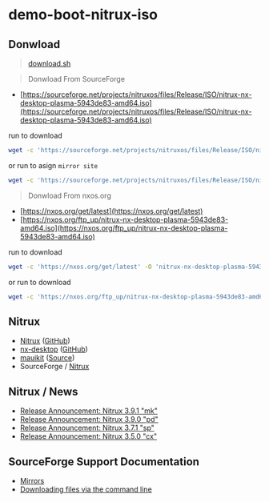 

# demo-boot-nitrux-iso




## Donwload

> [download.sh](download.sh)


> Donwload From SourceForge

* [https://sourceforge.net/projects/nitruxos/files/Release/ISO/nitrux-nx-desktop-plasma-5943de83-amd64.iso](https://sourceforge.net/projects/nitruxos/files/Release/ISO/nitrux-nx-desktop-plasma-5943de83-amd64.iso)


run to download

``` sh
wget -c 'https://sourceforge.net/projects/nitruxos/files/Release/ISO/nitrux-nx-desktop-plasma-5943de83-amd64.iso
```

or run to asign `mirror site`

``` sh
wget -c 'https://sourceforge.net/projects/nitruxos/files/Release/ISO/nitrux-nx-desktop-plasma-5943de83-amd64.iso/download?use_mirror=versaweb' -O 'nitrux-nx-desktop-plasma-5943de83-amd64.iso'
```



> Donwload From nxos.org

* [https://nxos.org/get/latest](https://nxos.org/get/latest)
* [https://nxos.org/ftp_up/nitrux-nx-desktop-plasma-5943de83-amd64.iso](https://nxos.org/ftp_up/nitrux-nx-desktop-plasma-5943de83-amd64.iso)


run to download

``` sh
wget -c 'https://nxos.org/get/latest' -O 'nitrux-nx-desktop-plasma-5943de83-amd64.iso'
```

or run to download

``` sh
wget -c 'https://nxos.org/ftp_up/nitrux-nx-desktop-plasma-5943de83-amd64.iso'
```




## Nitrux

* [Nitrux](https://nxos.org/) ([GitHub](https://github.com/Nitrux/))
* [nx-desktop](https://nxos.org/english/nxd/) ([GitHub](https://github.com/nx-desktop))
* [mauikit](https://mauikit.org/) ([Source](https://invent.kde.org/maui/mauikit))
* SourceForge / [Nitrux](https://sourceforge.net/projects/nitruxos/)




## Nitrux / News

* [Release Announcement: Nitrux 3.9.1 "mk"](https://nxos.org/changelog/release-announcement-nitrux-3-9-1/)
* [Release Announcement: Nitrux 3.9.0 "pd"](https://nxos.org/changelog/release-announcement-nitrux-3-9-0/)
* [Release Announcement: Nitrux 3.7.1 "sp"](https://nxos.org/changelog/release-announcement-nitrux-3-7-1/)
* [Release Announcement: Nitrux 3.5.0 "cx"](https://nxos.org/changelog/release-announcement-nitrux-3-5-0/)




## SourceForge Support Documentation

* [Mirrors](https://sourceforge.net/p/forge/documentation/Mirrors/)
* [Downloading files via the command line](https://sourceforge.net/p/forge/documentation/Downloading%20files%20via%20the%20command%20line/#specifying-a-mirror)

